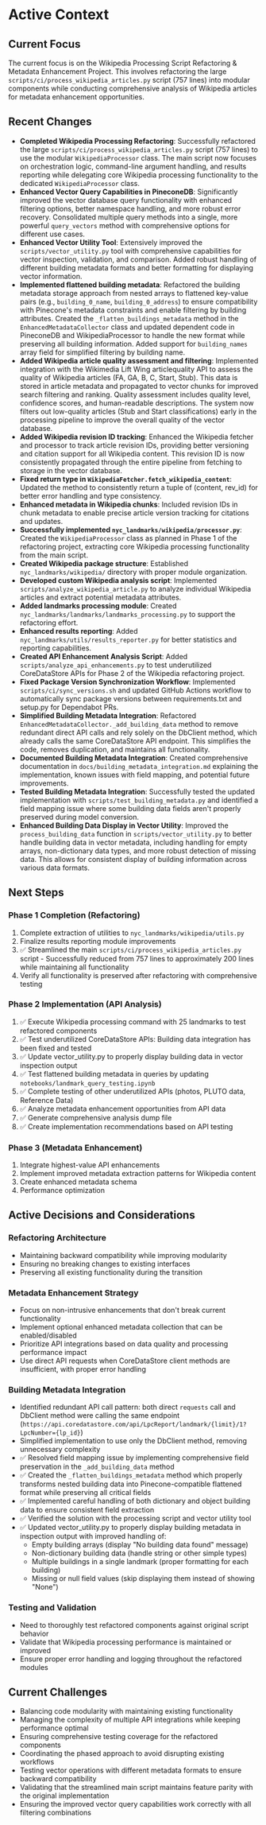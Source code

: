 # Active Context

## Current Focus

The current focus is on the Wikipedia Processing Script Refactoring & Metadata Enhancement Project. This involves refactoring the large `scripts/ci/process_wikipedia_articles.py` script (757 lines) into modular components while conducting comprehensive analysis of Wikipedia articles for metadata enhancement opportunities.

## Recent Changes

- **Completed Wikipedia Processing Refactoring**: Successfully refactored the large `scripts/ci/process_wikipedia_articles.py` script (757 lines) to use the modular `WikipediaProcessor` class. The main script now focuses on orchestration logic, command-line argument handling, and results reporting while delegating core Wikipedia processing functionality to the dedicated `WikipediaProcessor` class.
- **Enhanced Vector Query Capabilities in PineconeDB**: Significantly improved the vector database query functionality with enhanced filtering options, better namespace handling, and more robust error recovery. Consolidated multiple query methods into a single, more powerful `query_vectors` method with comprehensive options for different use cases.
- **Enhanced Vector Utility Tool**: Extensively improved the `scripts/vector_utility.py` tool with comprehensive capabilities for vector inspection, validation, and comparison. Added robust handling of different building metadata formats and better formatting for displaying vector information.
- **Implemented flattened building metadata**: Refactored the building metadata storage approach from nested arrays to flattened key-value pairs (e.g., `building_0_name`, `building_0_address`) to ensure compatibility with Pinecone's metadata constraints and enable filtering by building attributes. Created the `_flatten_buildings_metadata` method in the `EnhancedMetadataCollector` class and updated dependent code in PineconeDB and WikipediaProcessor to handle the new format while preserving all building information. Added support for `building_names` array field for simplified filtering by building name.
- **Added Wikipedia article quality assessment and filtering**: Implemented integration with the Wikimedia Lift Wing articlequality API to assess the quality of Wikipedia articles (FA, GA, B, C, Start, Stub). This data is stored in article metadata and propagated to vector chunks for improved search filtering and ranking. Quality assessment includes quality level, confidence scores, and human-readable descriptions. The system now filters out low-quality articles (Stub and Start classifications) early in the processing pipeline to improve the overall quality of the vector database.
- **Added Wikipedia revision ID tracking**: Enhanced the Wikipedia fetcher and processor to track article revision IDs, providing better versioning and citation support for all Wikipedia content. This revision ID is now consistently propagated through the entire pipeline from fetching to storage in the vector database.
- **Fixed return type in `WikipediaFetcher.fetch_wikipedia_content`**: Updated the method to consistently return a tuple of (content, rev_id) for better error handling and type consistency.
- **Enhanced metadata in Wikipedia chunks**: Included revision IDs in chunk metadata to enable precise article version tracking for citations and updates.
- **Successfully implemented `nyc_landmarks/wikipedia/processor.py`**: Created the `WikipediaProcessor` class as planned in Phase 1 of the refactoring project, extracting core Wikipedia processing functionality from the main script.
- **Created Wikipedia package structure**: Established `nyc_landmarks/wikipedia/` directory with proper module organization.
- **Developed custom Wikipedia analysis script**: Implemented `scripts/analyze_wikipedia_article.py` to analyze individual Wikipedia articles and extract potential metadata attributes.
- **Added landmarks processing module**: Created `nyc_landmarks/landmarks/landmarks_processing.py` to support the refactoring effort.
- **Enhanced results reporting**: Added `nyc_landmarks/utils/results_reporter.py` for better statistics and reporting capabilities.
- **Created API Enhancement Analysis Script**: Added `scripts/analyze_api_enhancements.py` to test underutilized CoreDataStore APIs for Phase 2 of the Wikipedia refactoring project.
- **Fixed Package Version Synchronization Workflow**: Implemented `scripts/ci/sync_versions.sh` and updated GitHub Actions workflow to automatically sync package versions between requirements.txt and setup.py for Dependabot PRs.
- **Simplified Building Metadata Integration**: Refactored `EnhancedMetadataCollector._add_building_data` method to remove redundant direct API calls and rely solely on the DbClient method, which already calls the same CoreDataStore API endpoint. This simplifies the code, removes duplication, and maintains all functionality.
- **Documented Building Metadata Integration**: Created comprehensive documentation in `docs/building_metadata_integration.md` explaining the implementation, known issues with field mapping, and potential future improvements.
- **Tested Building Metadata Integration**: Successfully tested the updated implementation with `scripts/test_building_metadata.py` and identified a field mapping issue where some building data fields aren't properly preserved during model conversion.
- **Enhanced Building Data Display in Vector Utility**: Improved the `process_building_data` function in `scripts/vector_utility.py` to better handle building data in vector metadata, including handling for empty arrays, non-dictionary data types, and more robust detection of missing data. This allows for consistent display of building information across various data formats.

## Next Steps

### Phase 1 Completion (Refactoring)

1. Complete extraction of utilities to `nyc_landmarks/wikipedia/utils.py`
1. Finalize results reporting module improvements
1. ✅ Streamlined the main `scripts/ci/process_wikipedia_articles.py` script - Successfully reduced from 757 lines to approximately 200 lines while maintaining all functionality
1. Verify all functionality is preserved after refactoring with comprehensive testing

### Phase 2 Implementation (API Analysis)

1. ✅ Execute Wikipedia processing command with 25 landmarks to test refactored components
1. ✅ Test underutilized CoreDataStore APIs: Building data integration has been fixed and tested
1. ✅ Update vector_utility.py to properly display building data in vector inspection output
1. ✅ Test flattened building metadata in queries by updating `notebooks/landmark_query_testing.ipynb`
1. ✅ Complete testing of other underutilized APIs (photos, PLUTO data, Reference Data)
1. ✅ Analyze metadata enhancement opportunities from API data
1. ✅ Generate comprehensive analysis dump file
1. ✅ Create implementation recommendations based on API testing

### Phase 3 (Metadata Enhancement)

1. Integrate highest-value API enhancements
1. Implement improved metadata extraction patterns for Wikipedia content
1. Create enhanced metadata schema
1. Performance optimization

## Active Decisions and Considerations

### Refactoring Architecture

- Maintaining backward compatibility while improving modularity
- Ensuring no breaking changes to existing interfaces
- Preserving all existing functionality during the transition

### Metadata Enhancement Strategy

- Focus on non-intrusive enhancements that don't break current functionality
- Implement optional enhanced metadata collection that can be enabled/disabled
- Prioritize API integrations based on data quality and processing performance impact
- Use direct API requests when CoreDataStore client methods are insufficient, with proper error handling

### Building Metadata Integration

- Identified redundant API call pattern: both direct `requests` call and DbClient method were calling the same endpoint (`https://api.coredatastore.com/api/LpcReport/landmark/{limit}/1?LpcNumber={lp_id}`)
- Simplified implementation to use only the DbClient method, removing unnecessary complexity
- ✅ Resolved field mapping issue by implementing comprehensive field preservation in the `_add_building_data` method
- ✅ Created the `_flatten_buildings_metadata` method which properly transforms nested building data into Pinecone-compatible flattened format while preserving all critical fields
- ✅ Implemented careful handling of both dictionary and object building data to ensure consistent field extraction
- ✅ Verified the solution with the processing script and vector utility tool
- ✅ Updated vector_utility.py to properly display building metadata in inspection output with improved handling of:
  - Empty building arrays (display "No building data found" message)
  - Non-dictionary building data (handle string or other simple types)
  - Multiple buildings in a single landmark (proper formatting for each building)
  - Missing or null field values (skip displaying them instead of showing "None")

### Testing and Validation

- Need to thoroughly test refactored components against original script behavior
- Validate that Wikipedia processing performance is maintained or improved
- Ensure proper error handling and logging throughout the refactored modules

## Current Challenges

- Balancing code modularity with maintaining existing functionality
- Managing the complexity of multiple API integrations while keeping performance optimal
- Ensuring comprehensive testing coverage for the refactored components
- Coordinating the phased approach to avoid disrupting existing workflows
- Testing vector operations with different metadata formats to ensure backward compatibility
- Validating that the streamlined main script maintains feature parity with the original implementation
- Ensuring the improved vector query capabilities work correctly with all filtering combinations
